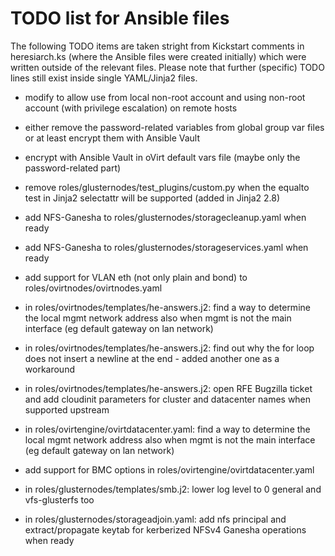 # TODO list for Ansible files

The following TODO items are taken stright from Kickstart comments in heresiarch.ks (where the Ansible files were created initially) which were written outside of the relevant files.
Please note that further (specific) TODO lines still exist inside single YAML/Jinja2 files.

* modify to allow use from local non-root account and using non-root account (with privilege escalation) on remote hosts

* either remove the password-related variables from global group var files or at least encrypt them with Ansible Vault

* encrypt with Ansible Vault in oVirt default vars file (maybe only the password-related part)

* remove roles/glusternodes/test_plugins/custom.py when the equalto test in Jinja2 selectattr will be supported (added in Jinja2 2.8)

* add NFS-Ganesha to roles/glusternodes/storagecleanup.yaml when ready

* add NFS-Ganesha to roles/glusternodes/storageservices.yaml when ready

* add support for VLAN eth (not only plain and bond) to roles/ovirtnodes/ovirtnodes.yaml

* in roles/ovirtnodes/templates/he-answers.j2: find a way to determine the local mgmt network address also when mgmt is not the main interface (eg default gateway on lan network)

* in roles/ovirtnodes/templates/he-answers.j2: find out why the for loop does not insert a newline at the end - added another one as a workaround

* in roles/ovirtnodes/templates/he-answers.j2: open RFE Bugzilla ticket and add cloudinit parameters for cluster and datacenter names when supported upstream

* in roles/ovirtengine/ovirtdatacenter.yaml: find a way to determine the local mgmt network address also when mgmt is not the main interface (eg default gateway on lan network)

* add support for BMC options in roles/ovirtengine/ovirtdatacenter.yaml

* in roles/glusternodes/templates/smb.j2: lower log level to 0 general and vfs-glusterfs too

* in roles/glusternodes/storageadjoin.yaml: add nfs principal and extract/propagate keytab for kerberized NFSv4 Ganesha operations when ready


